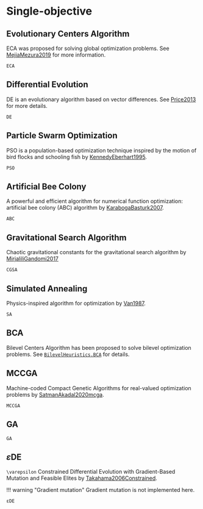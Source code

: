 # Single-objective


## Evolutionary Centers Algorithm

ECA was proposed for solving global optimization problems. See [MejiaMezura2019](@cite) for more information.

```@docs
ECA
```

## Differential Evolution

DE is an evolutionary algorithm based on vector differences.
See [Price2013](@cite) for more details.

```@docs
DE
```

## Particle Swarm Optimization

PSO is a population-based optimization technique inspired by the motion of bird flocks and schooling fish by [KennedyEberhart1995](@cite).

```@docs
PSO
```

## Artificial Bee Colony

A powerful and efficient algorithm for numerical function optimization: artificial bee colony (ABC) algorithm by [KarabogaBasturk2007](@cite).
```@docs
ABC
```


## Gravitational Search Algorithm

Chaotic gravitational constants for the gravitational search algorithm by
[MirjaliliGandomi2017](@cite)

```@docs
CGSA
```


## Simulated Annealing

Physics-inspired algorithm for optimization by [Van1987](@cite).

```@docs
SA
```



## BCA

Bilevel Centers Algorithm has been proposed to solve bilevel optimization problems.
See [`BilevelHeuristics.BCA`](https://jmejia8.github.io/BilevelHeuristics.jl/dev/algorithms/#BCA) for 
details.


## MCCGA

Machine-coded Compact Genetic Algorithms for real-valued optimization problems by [SatmanAkadal2020mcga](@cite).

```@docs
MCCGA
```

## GA


```@docs
GA
```

## $\varepsilon$DE

``\varepsilon`` Constrained Differential Evolution with Gradient-Based Mutation and Feasible Elites by [Takahama2006Constrained](@cite).

!!! warning "Gradient mutation"
    Gradient mutation is not implemented here.


```@docs
εDE
```

